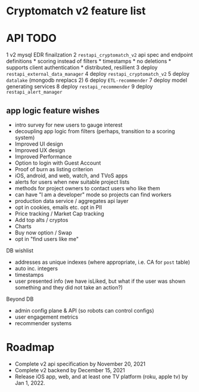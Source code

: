 # Cryptomatch v2 feature list



# API TODO
1 v2 mysql EDR finailzation
2 `restapi_cryptomatch_v2` api spec and endpoint definitions
    * scoring instead of filters
    * timestamps
    * no deletions
    * supports client authentication
    * distributed, resillient
3 deploy `restapi_external_data_manager`
4 deploy `restapi_cryptomatch_v2`
5 deploy `datalake` (mongodb nreplacs 2)
6 deploy `ETL-recommender`
7 deploy model generating services
8 deploy `restapi_recommender`
9 deploy `restapi_alert_manager`



## app logic feature wishes
- intro survey for new users to gauge interest
- decoupling app logic from filters (perhaps, transition to a scoring system) 
- Improved UI design
- Improved UX design
- Improved Performance
- Option to login with Guest Account
- Proof of burn as listing criterion
- iOS, android, and web, watch, and TVoS apps
- alerts for users when new suitable project lists
- methods for project owners to contact users who like them
- can have "I am a developer" mode so projects can find workers
- production data service / aggregates api layer
- opt in cookies, emails etc. opt in PII
- Price tracking / Market Cap tracking
- Add top alts / cryptos
- Charts
- Buy now option / Swap
- opt in "find users like me"

DB wishlist
- addresses as unique indexes (where appropriate, i.e. CA for `post` table)
- auto inc. integers
- timestamps
- user presented info (we have isLiked, but what if the user was shown something and they did not take an action?)

Beyond DB
- admin config plane & API (so robots can control configs)
- user engagement metrics
- recommender systems


# Roadmap

- Complete v2 api specification by November 20, 2021
- Complete v2 backend by December 15, 2021
- Release iOS app, web, and at least one TV platform (roku, apple tv) by Jan 1, 2022.
